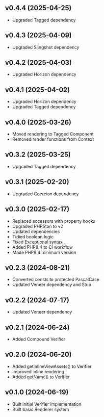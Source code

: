 ## v0.4.4 (2025-04-25)
* Upgraded Tagged dependency

## v0.4.3 (2025-04-09)
* Upgraded Slingshot dependency

## v0.4.2 (2025-04-03)
* Upgraded Horizon dependency

## v0.4.1 (2025-04-02)
* Upgraded Horizon dependency
* Upgraded Tagged dependency

## v0.4.0 (2025-03-26)
* Moved rendering to Tagged Component
* Removed render functions from Context

## v0.3.2 (2025-03-25)
* Upgraded Tagged dependency

## v0.3.1 (2025-02-20)
* Upgraded Coercion dependency

## v0.3.0 (2025-02-17)
* Replaced accessors with property hooks
* Upgraded PHPStan to v2
* Updated dependencies
* Tidied boolean logic
* Fixed Exceptional syntax
* Added PHP8.4 to CI workflow
* Made PHP8.4 minimum version

## v0.2.3 (2024-08-21)
* Converted consts to protected PascalCase
* Updated Veneer dependency and Stub

## v0.2.2 (2024-07-17)
* Updated Veneer dependency

## v0.2.1 (2024-06-24)
* Added Compound Verifier

## v0.2.0 (2024-06-20)
* Added getInlineViewAssets() to Verifier
* Improved inline rendering
* Added getName() to Verifier

## v0.1.0 (2024-06-19)
* Built initial Verifier implementation
* Built basic Renderer system
